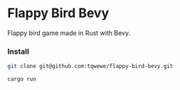 # Flappy Bird Bevy

Flappy bird game made in Rust with Bevy.

### Install

```bash
git clone git@github.com:tqwewe/flappy-bird-bevy.git
```

```bash
cargo run
```
